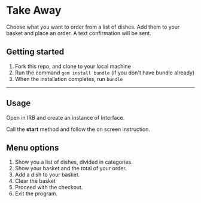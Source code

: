 # Take Away

Choose what you want to order from a list of dishes.
Add them to your basket and place an order.
A text confirmation will be sent.

## Getting started

1. Fork this repo, and clone to your local machine
2. Run the command `gem install bundle` (if you don't have bundle already)
3. When the installation completes, run `bundle`

---

## Usage

Open in IRB and create an instance of Interface.

Call the __start__ method and follow the on screen instruction.

## Menu options

1. Show you a list of dishes, divided in categories.
2. Show your basket and the total of your order.
3. Add a dish to your basket.
4. Clear the basket
5. Proceed with the checkout.
6. Exit the program.
